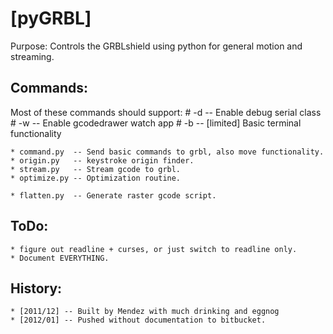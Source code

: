 [pyGRBL]
========

Purpose: Controls the GRBLshield using python for general motion and streaming.


Commands:
---------
Most of these commands should support:
    # -d -- Enable debug serial class
    # -w -- Enable gcodedrawer watch app
    # -b -- [limited] Basic terminal functionality 


    * command.py  -- Send basic commands to grbl, also move functionality.
    * origin.py   -- keystroke origin finder.
    * stream.py   -- Stream gcode to grbl.
    * optimize.py -- Optimization routine.
    
    * flatten.py  -- Generate raster gcode script.

ToDo:
-----
    * figure out readline + curses, or just switch to readline only.
    * Document EVERYTHING.

History:
--------
    * [2011/12] -- Built by Mendez with much drinking and eggnog
    * [2012/01] -- Pushed without documentation to bitbucket.
    